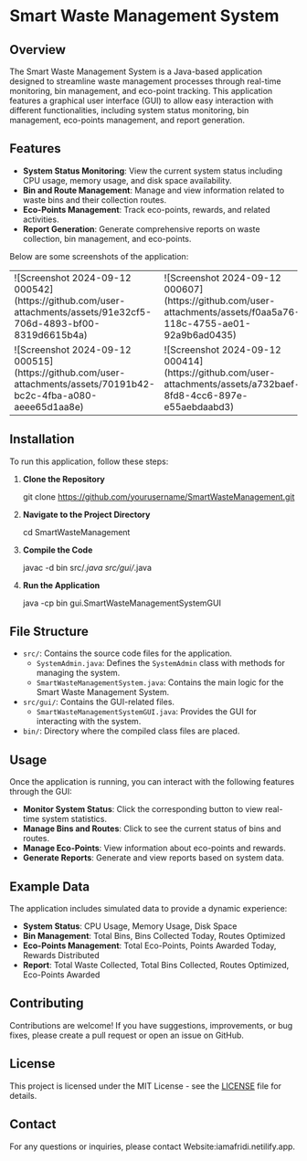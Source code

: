 # Smart Waste Management System

## Overview

The Smart Waste Management System is a Java-based application designed to streamline waste management processes through real-time monitoring, bin management, and eco-point tracking. This application features a graphical user interface (GUI) to allow easy interaction with different functionalities, including system status monitoring, bin management, eco-points management, and report generation.

## Features

- **System Status Monitoring**: View the current system status including CPU usage, memory usage, and disk space availability.
- **Bin and Route Management**: Manage and view information related to waste bins and their collection routes.
- **Eco-Points Management**: Track eco-points, rewards, and related activities.
- **Report Generation**: Generate comprehensive reports on waste collection, bin management, and eco-points.

 
Below are some screenshots of the application:

<table>
  <tr>
    <td>
     ![Screenshot 2024-09-12 000542](https://github.com/user-attachments/assets/91e32cf5-706d-4893-bf00-8319d6615b4a) 
    </td>
    <td>
      ![Screenshot 2024-09-12 000607](https://github.com/user-attachments/assets/f0aa5a76-118c-4755-ae01-92a9b6ad0435)
    </td>
  </tr>
  <tr>
    <td>
      ![Screenshot 2024-09-12 000515](https://github.com/user-attachments/assets/70191b42-bc2c-4fba-a080-aeee65d1aa8e)
    </td>
    <td>
      ![Screenshot 2024-09-12 000414](https://github.com/user-attachments/assets/a732baef-8fd8-4cc6-897e-e55aebdaabd3)
    </td>
  </tr>
</table>


## Installation

To run this application, follow these steps:

1. **Clone the Repository**
    
    git clone https://github.com/yourusername/SmartWasteManagement.git
    
2. **Navigate to the Project Directory**
    
    cd SmartWasteManagement
    
3. **Compile the Code**
    
    javac -d bin src/*.java src/gui/*.java
    
4. **Run the Application**
    
    java -cp bin gui.SmartWasteManagementSystemGUI
    

## File Structure

- `src/`: Contains the source code files for the application.
  - `SystemAdmin.java`: Defines the `SystemAdmin` class with methods for managing the system.
  - `SmartWasteManagementSystem.java`: Contains the main logic for the Smart Waste Management System.
- `src/gui/`: Contains the GUI-related files.
  - `SmartWasteManagementSystemGUI.java`: Provides the GUI for interacting with the system.
- `bin/`: Directory where the compiled class files are placed.

## Usage

Once the application is running, you can interact with the following features through the GUI:

- **Monitor System Status**: Click the corresponding button to view real-time system statistics.
- **Manage Bins and Routes**: Click to see the current status of bins and routes.
- **Manage Eco-Points**: View information about eco-points and rewards.
- **Generate Reports**: Generate and view reports based on system data.

## Example Data

The application includes simulated data to provide a dynamic experience:
- **System Status**: CPU Usage, Memory Usage, Disk Space
- **Bin Management**: Total Bins, Bins Collected Today, Routes Optimized
- **Eco-Points Management**: Total Eco-Points, Points Awarded Today, Rewards Distributed
- **Report**: Total Waste Collected, Total Bins Collected, Routes Optimized, Eco-Points Awarded

## Contributing

Contributions are welcome! If you have suggestions, improvements, or bug fixes, please create a pull request or open an issue on GitHub.

## License

This project is licensed under the MIT License - see the [LICENSE](LICENSE) file for details.

## Contact

For any questions or inquiries, please contact Website:iamafridi.netilify.app.

